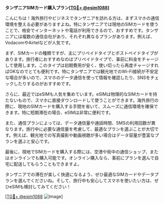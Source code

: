 **タンザニアSIMカード購入プラン[[TG💪+ @esim1088](https://t.me/s/esim1088)]**

こんにちは！海外旅行やビジネスでタンザニアを訪れる方は、まずスマホの通信環境を整える必要がありますよね。特にタンザニアでは現地のSIMカードを使うことで、格安でインターネットや電話が利用できるので、おすすめです。タンザニアには複数の通信会社があり、それぞれ異なるプランがあります。例えば、VodacomやAirtelなどが人気です。

まず、SIMカードの種類ですが、主にプリペイドタイプとポストペイドタイプがあります。旅行者におすすめなのはプリペイドタイプで、事前に料金をチャージして使用します。このタイプは初期費用が安く、使い切ったら再度チャージすればOKなのでとても便利です。特にタンザニアでは観光地でのWi-Fi接続が不安定な場合が多いので、スマホのデータ通信を使って情報を確認したり、SNSをチェックしたりするのがおすすめです。

さらに、最近ではeSIMも人気を集めています。eSIMは物理的なSIMカードを持たないもので、スマホに直接ダウンロードして使うことができます。海外旅行の際に、現地のSIMカードを購入する手間を省いて、スムーズに通信環境を確保できます。特に短期滞在の場合、eSIMは非常に便利です。

また、通信プランによっては、データ通信量や通話時間、SMSの利用回数が異なります。旅行中に必要な通信量を考慮して、最適なプランを選ぶことが大切です。例えば、観光地での写真撮影や動画視聴が多い場合はデータ容量が豊富なプランを選ぶと安心です。

最後に、現地でSIMカードを購入する際には、空港や街中の通信ショップ、またはオンラインでも購入可能です。オンライン購入なら、事前にプランを選んで自宅に配送してもらうこともできますよ。

タンザニアでの滞在が楽しく快適になるよう、ぜひ最適なSIMカードやデータプランを選んでくださいね。そして、旅行中も安心してスマホを使いたい方は、ぜひeSIMも検討してみてください！

[[TG💪+ @esim1088](https://t.me/s/esim1088) ![Image](https://i.postimg.cc/Y0z9fWf4/image.png)]
